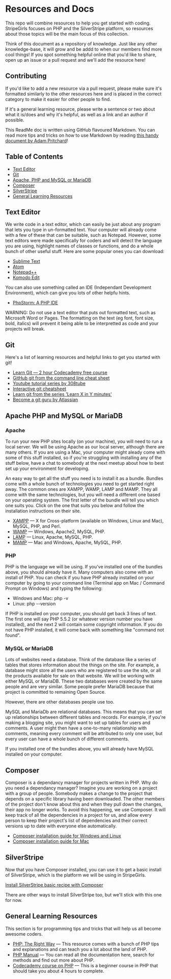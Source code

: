 # Resources and Docs

This repo will combine resources to help you get started with coding. StripeGirls focuses on PHP and the SilverStripe platform, so resources about those topics will be the main focus of this collection.

Think of this document as a repository of knowledge. Just like any other knowledge-base, it will grow and be addd to when our members find more cool things! If you spot something helpful online that you'd like to share, open up an issue or a pull request and we'll add the resource here!

## Contributing

If you'd like to add a new resource via a pull request, please make sure it's formatted similarly to the other resources here and is placed in the correct category to make it easier for other people to find.

If it's a general learning resource, please write a sentence or two about what it is/does and why it's helpful, as well as a link and an author if possible.

This ReadMe doc is written using GitHub flavoured Markdown. You can read more tips and tricks on how to use Markdown by reading [this handy document by Adam Pritchard](https://github.com/adam-p/markdown-here/wiki/Markdown-Cheatsheet)!

## Table of Contents
* [Text Editor](#text-editor)
* [Git](#git)
* [Apache, PHP and MySQL or MariaDB](#apache-php-and-mysql-or-mariadb)
* [Composer](#composer)
* [SilverStripe](#silverstripe)
* [General Learning Resources](#general-learning-resources)

## Text Editor

We write code in a text editor, which can easily be just about any program that lets you type in un-formatted text. Your computer will already come with a few of these that can be suitable, such as Notepad. However, some text editors were made specifically for coders and will detect the language you are using, highlight names of classes or functions, and do a whole bunch of other useful stuff. Here are some popular ones you can download:

* [Sublime Text](http://www.sublimetext.com/)
* [Atom](https://atom.io/)
* [Notepad++](https://notepad-plus-plus.org/)
* [Komodo Edit](http://komodoide.com/komodo-edit/)

You can also use something called an IDE (Independant Development Environment), which can give you lots of other helpfu hints.

* [PhpStorm: A PHP IDE](https://www.jetbrains.com/phpstorm/)

WARNING: Do not use a text editor that puts out formatted text, such as Microsoft Word or Pages. The formatting on the text (eg font, font size, bold, italics) will prevent it being able to be interpretted as code and your projects will break.

## Git

Here's a list of learning resources and helpful links to get you started with git!

* [Learn Git — 2 hour Codecademy free course](https://www.codecademy.com/learn/learn-git)
* [GitHub git from the command line cheat sheet](https://training.github.com/kit/downloads/github-git-cheat-sheet.pdf)
* [Youtube tutorial series by 308tube](https://www.youtube.com/watch?v=mYjZtU1-u9Y&list=PL1F56EA413018EEE1)
* [Interactive git cheatsheet](http://www.ndpsoftware.com/git-cheatsheet.html)
* [Learn git from the series 'Learn X in Y minutes'](http://learnxinyminutes.com/docs/git/)
* [Become a git guru by Atlassian](https://www.atlassian.com/git/tutorials/)


## Apache PHP and MySQL or MariaDB

### Apache
To run your new PHP sites locally (on your machine), you will need to run a local server. We will be using Apache as our local server, although there are many others. If you are using a Mac, your computer might aleady come with some of this stuff installed, so if you're struggling with installing any of the stuff below, have a chat to somebody at the next meetup about how to best set up your environment for developing.

An easy way to get all the stuff you need is to install it as a bundle. Bundles come with a whole bunch of technologies you need to get started right away. The common ones are XAMPP, WAMP, LAMP and MAMP. They all come with the same technologies, but you will need a different one based on your operating system. The first letter of the bundle will tell you which one suits you. Click on the one that suits you below and follow the installation instructions on their site.
* [XAMPP](https://www.apachefriends.org/index.html) — X for Cross-platform (available on Windows, Linux and Mac), MySQL, PHP, and Perl.
* [WAMP](http://www.wampserver.com/en/) — Windows, Apache2, MySQL, PHP.
* [LAMP](https://help.ubuntu.com/community/ApacheMySQLPHP) — Linux, Apache, MySQL, PHP.
* [MAMP](https://www.mamp.info/en/) — Mac and Windows, Apache, MySQL, PHP.

### PHP
PHP is the language we will be using. If you've installed one of the bundles above, you should already have it. Many computers also come with an install of PHP. You can check if you have PHP already installed on your computer by going to your command line (Terminal app on Mac / Command Prompt on Windows) and typing the following:
* Windows and Mac: php -v
* Linux: php --version

If PHP is installed on your computer, you should get back 3 lines of text. The first one will say PHP 5.5.2 (or whatever version number you have installed), and the next 2 will contain some copyright information.
If you do not have PHP installed, it will come back with something like "command not found".

### MySQL or MariaDB
Lots of websites need a database. Think of the database like a series of tables that stores information about the things on the site. For example, a database might store all the users who are registered to use the site, or all the products available for sale on that website. We will be working with either MySQL or MariaDB. These two databases were created by the same people and are very similar. Some people prefer MariaDB because that project is committed to remaining Open Source. 

However, there are other databases people use too.

MySQL and MariaDb are relational databases. This means that you can set up relationships between different tables and records. For example, if you're making a blogging site, you might want to set up tables for users and comments. A user might then have a one-to-many relationship with comments, meaning every comment will be attributed to only one user, but every user can have a whole bunch of different comments.

If you installed one of the bundles above, you will already have MySQL installed on your computer. 

## Composer

Composer is a dependancy manager for projects written in PHP. Why do you need a dependancy manager? Imagine you are working on a project with a group of people. Somebody makes a change to the project that depends on a specific library having been downloaded. The other members of the project don't know about this and when they pull down the changes, their app no longer works. To avoid this happening, we use Composer. It will keep track of all the dependencies in a project for us, and allow every person to keep their project's list of dependencies and their correct versions up to date with everyone else automatically.

* [Composer installation guide for Windows and Linux](http://www.dev-metal.com/install-update-composer-windows-7-ubuntu-debian-centos/)
* [Composer installation guide for Mac](http://www.abeautifulsite.net/installing-composer-on-os-x/)

## SilverStripe

Now that you have Composer installed, you can use it to get a basic install of SilverStripe, which is the platform we will be using in StripeGirls.

[Install SilverStripe basic recipe with Composer](https://docs.silverstripe.org/en/3.1/getting_started/composer/#create-a-new-site)

There are other ways to install SilverStripe too, but we'll stick with this one for now.

## General Learning Resources

This section is for programming tips and tricks that will help us all become awesome coders.

* [PHP: The Right Way](http://www.phptherightway.com/) — This resource comes with a bunch of PHP tips and explanations and can teach you a lot about the land of PHP.
* [PHP Manual](https://secure.php.net/manual/en/preface.php) — You can read all the documentation here, search for methods and find out more about PHP.
* [Codecademy course on PHP](https://www.codecademy.com/tracks/php) — This is a beginner course in PHP that should take you about 4 hours to complete.
